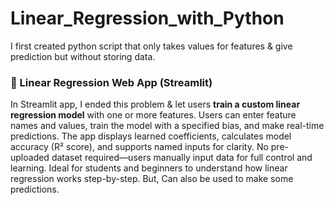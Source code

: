 # Linear_Regression_with_Python
I first created python script that only takes values for features & give prediction but without storing data.

### 🧠 Linear Regression Web App (Streamlit)

In Streamlit app, I ended this problem & let users **train a custom linear regression model** with one or more features.
Users can enter feature names and values, train the model with a specified bias, and make real-time predictions.
The app displays learned coefficients, calculates model accuracy (R² score), and supports named inputs for clarity.
No pre-uploaded dataset required—users manually input data for full control and learning.
Ideal for students and beginners to understand how linear regression works step-by-step. But, Can also be used to make some 
predictions.
